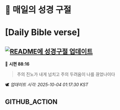 # 🙏 매일의 성경 구절
# [Daily Bible verse]
## [![README에 성경구절 업데이트](https://github.com/DONGSUKA/first_test/actions/workflows/update-readme-bible.yml/badge.svg)](https://github.com/DONGSUKA/first_test/actions/workflows/update-readme-bible.yml)
<!-- START_BIBLE_VERSE -->
📖 **시편 88:16**
> 주의 진노가 내게 넘치고 주의 두려움이 나를 끊었나이다

🕊️ _업데이트 시각: 2025-10-04 01:17:30 KST_
  <!-- END_BIBLE_VERSE -->
## GITHUB_ACTION

